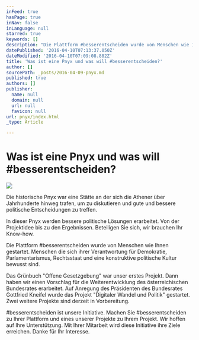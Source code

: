 ```yaml
---
inFeed: true
hasPage: true
inNav: false
inLanguage: null
starred: true
keywords: []
description: "Die Plattform #besserentscheiden wurde von Menschen wie Ihnen\_gestartet. Menschen die sich ihrer Verantwortung für Demokratie, Parlamentarismus, Rechtsstaat und eine konstruktive politische Kultur bewusst sind."
datePublished: '2016-04-10T07:13:37.050Z'
dateModified: '2016-04-10T07:09:08.882Z'
title: 'Was ist eine Pnyx und was will #besserentscheiden?'
author: []
sourcePath: _posts/2016-04-09-pnyx.md
published: true
authors: []
publisher:
  name: null
  domain: null
  url: null
  favicon: null
url: pnyx/index.html
_type: Article

---
```

# Was ist eine Pnyx und was will \#besserentscheiden?
![](https://the-grid-user-content.s3-us-west-2.amazonaws.com/360cdd8c-4880-42ce-95fb-f22e1aa273a9.jpg)

Die historische Pnyx war eine Stätte an der sich die Athener über Jahrhunderte hinweg trafen, um zu diskutieren und gute und bessere politische Entscheidungen zu treffen.

In dieser Pnyx werden bessere politische Lösungen erarbeitet. Von der Projektidee bis zu den Ergebnissen. Beteiligen Sie sich, wir brauchen Ihr Know-how.

Die Plattform \#besserentscheiden wurde von Menschen wie Ihnen gestartet. Menschen die sich ihrer Verantwortung für Demokratie, Parlamentarismus, Rechtsstaat und eine konstruktive politische Kultur bewusst sind.

Das Grünbuch "Offene Gesetzgebung" war unser erstes Projekt. Dann haben wir einen Vorschlag für die Weiterentwicklung des österreichischen Bundesrates erarbeitet. Auf Anregung des Präsidenten des Bundesrates Gottfried Kneifel wurde das Projekt "Digitaler Wandel und Politik" gestartet. Zwei weitere Projekte sind derzeit in Vorbereitung.

\#besserentscheiden ist unsere Initiative. Machen Sie \#besserentscheiden zu Ihrer Plattform und eines unserer Projekte zu Ihrem Projekt. Wir hoffen auf Ihre Unterstützung. Mit Ihrer Mitarbeit wird diese Initiative ihre Ziele erreichen. Danke für Ihr Interesse.